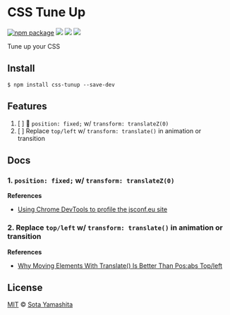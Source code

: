 # CSS Tune Up

[![npm package][npm-badge]][npm-pkg-link]
[![][dl-badge]][npm-pkg-link]
[![][travis-badge]][travis-link]
[![][mit-badge]][mit]

Tune up your CSS

## Install

```
$ npm install css-tunup --save-dev
```

## Features

1. [ ] :construction: `position: fixed;` w/ `transform: translateZ(0)`
2. [ ] Replace `top/left` w/ `transform: translate()` in animation or transition

## Docs

### 1. `position: fixed;` w/ `transform: translateZ(0)`

**References**

* [Using Chrome DevTools to profile the jsconf.eu site][1.1]

### 2. Replace `top/left` w/ `transform: translate()` in animation or transition

**References**

* [Why Moving Elements With Translate() Is Better Than Pos:abs Top/left][2.1]


<!-- Links -->
[1.1]: https://www.youtube.com/watch?v=QU1JAW5LRKU
[2.1]: http://www.paulirish.com/2012/why-moving-elements-with-translate-is-better-than-posabs-topleft/


## License

[MIT][mit] © [Sota Yamashita][me]

[mit]:            https://github.com/sotayamashita/bdash/blob/master/LICENSE
[mit-badge]:      https://img.shields.io/github/license/sotayamashita/css-tuneup.svg?style=flat-square
[npm-pkg-link]:   https://www.npmjs.org/package/css-tuneup
[npm-badge]:      https://img.shields.io/npm/v/css-tuneup.svg?style=flat-square
[dl-badge]:       http://img.shields.io/npm/dm/css-tuneup.svg?style=flat-square
[travis-badge]:   https://img.shields.io/travis/sotayamashita/css-tuneup.svg?style=flat-square
[travis-link]:    https://travis-ci.org/sotayamashita/css-tuneup
[me]:             https://github.com/sotayamashita


